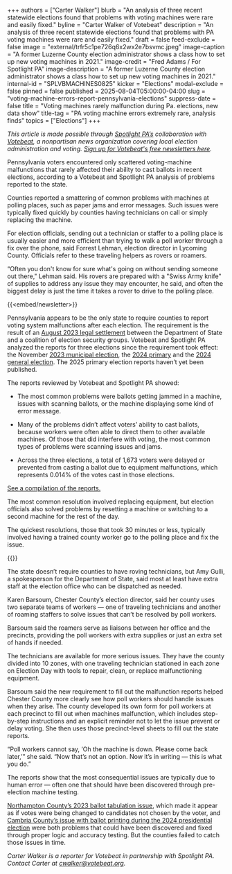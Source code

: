 +++
authors = ["Carter Walker"]
blurb = "An analysis of three recent statewide elections found that problems with voting machines were rare and easily fixed."
byline = "Carter Walker of Votebeat"
description = "An analysis of three recent statewide elections found that problems with PA voting machines were rare and easily fixed."
draft = false
feed-exclude = false
image = "external/trfr5c1pe726q6x2wx2e7bsvmc.jpeg"
image-caption = "A former Luzerne County election administrator shows a class how to set up new voting machines in 2021."
image-credit = "Fred Adams / For Spotlight PA"
image-description = "A former Luzerne County election administrator shows a class how to set up new voting machines in 2021."
internal-id = "SPLVBMACHINES0825"
kicker = "Elections"
modal-exclude = false
pinned = false
published = 2025-08-04T05:00:00-04:00
slug = "voting-machine-errors-report-pennsylvania-elections"
suppress-date = false
title = "Voting machines rarely malfunction during Pa. elections, new data show"
title-tag = "PA voting machine errors extremely rare, analysis finds"
topics = ["Elections"]
+++

<em>This article is made possible through </em><a href="https://www.spotlightpa.org/"><em>Spotlight PA’s</em></a><em> collaboration with </em><a href="https://www.votebeat.org/"><em>Votebeat</em></a><em>, a nonpartisan news organization covering local election administration and voting. </em><a href="https://www.votebeat.org/newsletters/"><em>Sign up for Votebeat&#39;s free newsletters here</em></a><em>.</em>

Pennsylvania voters encountered only scattered voting-machine malfunctions that rarely affected their ability to cast ballots in recent elections, according to a Votebeat and Spotlight PA analysis of problems reported to the state.

Counties reported a smattering of common problems with machines at polling places, such as paper jams and error messages. Such issues were typically fixed quickly by counties having technicians on call or simply replacing the machine.

For election officials, sending out a technician or staffer to a polling place is usually easier and more efficient than trying to walk a poll worker through a fix over the phone, said Forrest Lehman, election director in Lycoming County. Officials refer to these traveling helpers as rovers or roamers.

“Often you don&#39;t know for sure what&#39;s going on without sending someone out there,&#34; Lehman said. His rovers are prepared with a &#34;Swiss Army knife&#34; of supplies to address any issue they may encounter, he said, and often the biggest delay is just the time it takes a rover to drive to the polling place.

{{<embed/newsletter>}}

Pennsylvania appears to be the only state to require counties to report voting system malfunctions after each election. The requirement is the result of an <a href="https://www.votebeat.org/pennsylvania/2023/8/18/23837562/voting-machine-malfunction-reports-public-database-election-lawsuit/">August 2023 legal settlement</a> between the Department of State and a coalition of election security groups. Votebeat and Spotlight PA analyzed the reports for three elections since the requirement took effect: the November <a href="https://www.pa.gov/content/dam/copapwp-pagov/en/dos/programs/voting-and-elections/voting-systems/Combined-Redacted-Malfunction-Reports_Redacted.pdf">2023 municipal election</a>, the <a href="https://www.pa.gov/content/dam/copapwp-pagov/en/dos/resources/voting-and-elections/voting-systems/2024%20All%20County%20Voting%20System%20Report.pdf">2024 primary</a> and the <a href="https://www.pa.gov/content/dam/copapwp-pagov/en/dos/programs/voting-and-elections/voting-systems/Combined-Redacted-Malfunction-Reports_Redacted.pdf">2024 general election</a>. The 2025 primary election reports haven’t yet been published.

The reports reviewed by Votebeat and Spotlight PA showed:

- The most common problems were ballots getting jammed in a machine, issues with scanning ballots, or the machine displaying some kind of error message.

- Many of the problems didn’t affect voters’ ability to cast ballots, because workers were often able to direct them to other available machines. Of those that did interfere with voting, the most common types of problems were scanning issues and jams.

- Across the three elections, a total of 1,673 voters were delayed or prevented from casting a ballot due to equipment malfunctions, which represents 0.014% of the votes cast in those elections.

<a href="https://docs.google.com/spreadsheets/d/1RwWasv2ljX4ow6LJ1pHkxiFYS3w5_vEb-UYOkxGl_Bk/edit?usp=sharing">See a compilation of the reports.</a>

The most common resolution involved replacing equipment, but election officials also solved problems by resetting a machine or switching to a second machine for the rest of the day.

The quickest resolutions, those that took 30 minutes or less, typically involved having a trained county worker go to the polling place and fix the issue.

{{<flourish src="visualisation/24495841" >}}

The state doesn’t require counties to have roving technicians, but Amy Gulli, a spokesperson for the Department of State, said most at least have extra staff at the election office who can be dispatched as needed.

Karen Barsoum, Chester County’s election director, said her county uses two separate teams of workers — one of traveling technicians and another of roaming staffers to solve issues that can’t be resolved by poll workers.

Barsoum said the roamers serve as liaisons between her office and the precincts, providing the poll workers with extra supplies or just an extra set of hands if needed.

The technicians are available for more serious issues. They have the county divided into 10 zones, with one traveling technician stationed in each zone on Election Day with tools to repair, clean, or replace malfunctioning equipment.

Barsoum said the new requirement to fill out the malfunction reports helped Chester County more clearly see how poll workers should handle issues when they arise. The county developed its own form for poll workers at each precinct to fill out when machines malfunction, which includes step-by-step instructions and an explicit reminder not to let the issue prevent or delay voting. She then uses those precinct-level sheets to fill out the state reports.

“Poll workers cannot say, ‘Oh the machine is down. Please come back later,’” she said. “Now that’s not an option. Now it’s in writing — this is what you do.”

The reports show that the most consequential issues are typically due to human error — often one that should have been discovered through pre-election machine testing.

<a href="https://www.votebeat.org/pennsylvania/2024/04/18/northampton-county-election-machine-logic-accuracy-testing-lapses-2023/">Northampton County’s 2023 ballot tabulation issue</a>, which made it appear as if votes were being changed to candidates not chosen by the voter, and <a href="https://www.witf.org/2024/11/05/cambria-county-extends-voting-hours-results-may-be-delayed/">Cambria County’s issue with ballot printing during the 2024 presidential election</a> were both problems that could have been discovered and fixed through proper logic and accuracy testing. But the counties failed to catch those issues in time.

<em>Carter Walker is a reporter for Votebeat in partnership with Spotlight PA. Contact Carter at </em><a href="mailto:cwalker@votebeat.org"><em>cwalker@votebeat.org</em></a><em>.</em><strong></strong>

